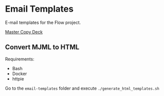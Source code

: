 # Email Templates

E-mail templates for the Flow project.

[Master Copy Deck](https://docs.google.com/spreadsheets/d/1y86uznTf_WKWyXYzxDqCfMXipJF5qVLxAj-MNDT9rNA/edit#gid=805630656)

## Convert MJML to HTML

Requirements:
* Bash
* Docker
* httpie

Go to the `email-templates` folder and execute `./generate_html_templates.sh`
